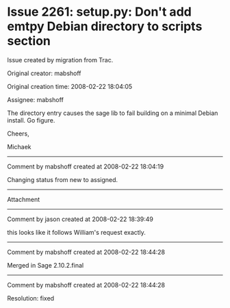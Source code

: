 # Issue 2261: setup.py: Don't add emtpy Debian directory to scripts section

Issue created by migration from Trac.

Original creator: mabshoff

Original creation time: 2008-02-22 18:04:05

Assignee: mabshoff

The directory entry causes the sage lib to fail building on a minimal Debian install. Go figure.

Cheers,

Michaek


---

Comment by mabshoff created at 2008-02-22 18:04:19

Changing status from new to assigned.


---

Attachment


---

Comment by jason created at 2008-02-22 18:39:49

this looks like it follows William's request exactly.


---

Comment by mabshoff created at 2008-02-22 18:44:28

Merged in Sage 2.10.2.final


---

Comment by mabshoff created at 2008-02-22 18:44:28

Resolution: fixed
